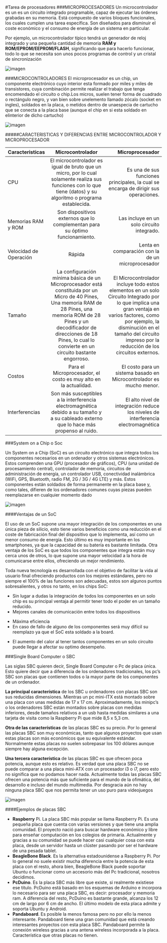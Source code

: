 #Tarea de procesadores
###MICROPROCESADORES
Un microcontrolador es un es un circuito integrado programable, capaz de ejecutar las órdenes grabadas en su memoria. Está compuesto de varios bloques funcionales, los cuales cumplen una tarea específica. Son diseñados para disminuir el coste económico y el consumo de energía de un sistema en particular. 

Por ejemplo, un microcontrolador típico tendrá un generador de reloj integrado y una pequeña cantidad de memoria **RAM y ROM/EPROM/EEPROM/FLASH**, significando que para hacerlo funcionar, todo lo que se necesita son unos pocos programas de control y un cristal de sincronización

![imagen](http://partesde.com/wp-content/uploads/2017/01/microprocesador-710x471.jpg)

###MICROCONTROLADORES
El microprocesador es un chip, un componente electrónico cuyo interior esta formado por miles y miles de transistores, cuya combinación permite realizar el trabajo que tenga encomendado el circuito o chip.Los micros, suelen tener forma de cuadrado o rectángulo negro, y van bien sobre unelemento llamado zócalo (socket en ingles), soldados en la placa, o metidos dentro de unaespecia de cartucho que se conecta a la placa base (aunque el chip en si esta soldado en elinterior de dicho cartucho)

![imagen](https://www.dynamoelectronics.com/1724-large_default/microcontrolador-pic18f452.jpg)


#####CARACTERISTICAS Y DIFERENCIAS ENTRE MICROCONTROLADOR Y MICROPROCESADOR 

| Caracteristicas     | Microcontrolador        | Microprocesador |
| ------------- |:-------------:| -----:|
| CPU     | El  microcontrolador  es  igual de bruto que un micro, por lo cual solamente realiza sus funciones con lo que tiene (datos) y su algoritmo o programa establecida. | Es una de sus funciones principales, la cual se encarga de dirigir sus operaciones. |
| Memorias RAM y ROM      | Son dispositivos externos que lo complementan para su óptimo funcionamiento.      |   Las incluye en un solo circuito integrado. |
| Velocidad de Operación | Rápida     |    Lenta  en  comparación  con  la de un microprocesador || 
| Tamaño    | La  configuración  mínima básica de un Microprocesador está constituida por un Micro de 40 Pines, Una memoria RAM de     28     Pines,     una memoria ROM de 28 Pines y un  decodificador  de direcciones  de  18  Pines,  lo cual lo convierte en un circuito bastante engorroso.     |   El Microcontrolador incluye todo  estos  elementos  en  un solo Circuito Integrado por lo que  implica  una  gran  ventaja en varios factores,   como por ejemplo, la disminución en el tamaño  del  circuito  impreso por  la  reducción  de  los circuitos externos. |
| Costos   | Para el Microprocesador, el costo es muy alto en la actualidad.   |   El   costo   para   un   sistema basado en Microcontrolador es mucho menor. |
| Interferencias   | Son más susceptibles a la interferencia electromagnética debido a su tamaño y a su cableado externo que lo hace más propenso al ruido.      |   El alto nivel de integración reduce los niveles de interferencia electromagnética |


###System on a Chip o Soc

Un System on a Chip (SoC) es un circuito electrónico que integra todos los componentes necesarios en un ordenador y otros sistemas electrónicos. Estos comprenden una GPU (procesador de gráficos), CPU (una unidad de procesamiento central),  controlador de memoria, circuitos de administración de energía, un controlador USB, conectividad inalámbrica (WiFi, GPS, Bluetooth, radio FM, 2G / 3G / 4G LTE) y más. Estos componentes están soldados de forma permanente en la placa base y, como tales, difieren de los ordenadores comunes cuyas piezas pueden reemplazarse en cualquier momento dado

![imagen](https://hardzone.es/app/uploads/2018/03/soc-system-on-a-chip.jpg)


####Ventajas de un SoC

El uso de un SoC supone una mayor integración de los componentes en una única pieza de silicio, esto tiene varios beneficios como una reducción en el coste de fabricación final del dispositivo que lo implementa, así como un menor consumo de energía. Esto último es muy importante en los smartphones, ya que la capacidad de su batería es bastante limitada. Otra ventaja de los SoC es que todos los componentes que integra están muy cerca unos de otros, lo que supone una mayor velocidad a la hora de comunicarse entre ellos, ofreciendo un mejor rendimiento.

Toda nueva tecnología es desarrollada con el objetivo de facilitar la vida al usuario final ofreciendo productos con los mejores estándares, pero no siempre el 100% de las funciones son adecuadas, estos son algunos puntos sobresalientes, y otros no tanto, en los chips SoC:
* Sin lugar a dudas la integración de todos los componentes en un solo chip es su principal ventaja al permitir tener todo el poder en un tamaño reducido.
* Mejores canales de comunicación entre todos los dispositivos
 + Máxima eficiencia
+ En caso de fallo de alguno de los componentes será muy difícil su reemplazo ya que el SoC esta soldado a la board.
* El aumento del calor al tener tantos componentes en un solo circuito puede llegar a afectar su optimo desempeño.


###Single Board Computer o SBC

Las siglas SBC quieren decir, Single Board Computer o Pc de placa única. Esto quiere decir que a diferencia de los ordenadores tradicionales, los pc’s SBC son placas que contienen todos o la mayor parte de los componentes de un ordenador.


**La principal característica** de los SBC u ordenadores con placas SBC son sus reducidas dimensiones. Mientras un pc mini-ITX está montado sobre una placa con unas medidas de 17 x 17 cm. Aproximadamente, los minipc’s o los ordenadores SBC están montados sobre placas con medidas inferiores, desde tamaños relativos a un usb hasta medidas similares a una tarjeta de visita como la Raspberry Pi que mide 8,5 x 5,3 cm.


**Otra de las características** de las placas SBC es su precio. Por lo general las placas SBC son muy económicas, tanto que algunos proyectos que usan estas placas son más económicos que su equivalente estándar. Normalmente estas placas no suelen sobrepasar los 100 dólares aunque siempre hay alguna excepción.


 
**Una tercera característica** de las placas SBC es que ofrecen poca potencia, aunque esto es relativo. Es verdad que una placa SBC no se puede comparar a una placa mini-ATX con un procesador i3 o i7, pero esto no significa que no podamos hacer nada. Actualmente todas las placas SBC ofrecen una potencia más que suficiente para el mundo de la ofimática, del desarrollo e incluso del mundo multimedia. Por desgracia aún no hay ninguna placa SBC que nos permita tener un uso puro para videojuegos

![imagen](https://images-na.ssl-images-amazon.com/images/I/61fg%2BWT1kKL._SX355_.jpg)

####Ejemplos de placas SBC
* **Raspberry** Pi. La placa SBC más popular se llama Raspberry Pi. Es una pequeña placa que cuenta con varias versiones y que tiene una amplia comunidad. El proyecto nació para buscar hardware económico y libre para enseñar computación en los colegios de primaria. Actualmente y gracias a su comunidad se puede hacer casi cualquier cosa con esta placa, desde un servidor hasta un clúster pasando por ser el hardware de una pesada tablet.
* **BeagleBone Black**. Es la alternativa estadounidense a Raspberry Pi. Por lo general no suele existir mucha diferencia entre la potencia de esta placa con el resto, ahora bien, BeagleBone Black puede soportar Ubuntu o funcionar como un accesorio más del Pc tradicional, nosotros decidimos.
* **PcDuino**. Es la placa SBC más libre que existe, si realmente existiese ese titulo. PcDuino está basado en los esquemas de Arduino e incorpora lo necesario para ser una placa SBC, es decir: procesador y memoria ram. A diferencia del resto, PcDuino es bastante grande, alcanza los 12 cm de largo por 6 cm de ancho. El último modelo de esta placa admite y soporta Ubuntu y Android.
* **Pandaboard**. Es posible la menos famosa pero no por ello la menos interesante. Pandaboard tiene una gran comunidad que está creando interesantes proyectos con esta placa SBC. Pandaboard permite la conexión wireless gracias a una antena wireless incorporada a la placa. Característica que otras placas no tienen.





